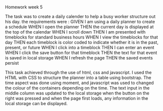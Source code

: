 Homework week 5

The task was to create a daily calender to help a busy worker structure out his day. the requirements were :
GIVEN I am using a daily planner to create a schedule
WHEN I open the planner
THEN the current day is displayed at the top of the calendar
WHEN I scroll down
THEN I am presented with timeblocks for standard business hours
WHEN I view the timeblocks for that day
THEN each timeblock is color coded to indicate whether it is in the past, present, or future
WHEN I click into a timeblock
THEN I can enter an event
WHEN I click the save button for that timeblock
THEN the text for that event is saved in local storage
WHEN I refresh the page
THEN the saved events persist

This task achieved through the use of html, css and javascript. 
I used the HTML with CSS to structure the planner into a table using bootstrap. The time aspect was done using moment, and javascript was used to changed the colour of the containers depending on the time. The text input in the middle column was updated to the local storage when the button on the right was pressed and when the page first loads, any information in the local storage can be displayed. 